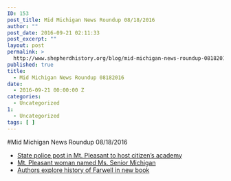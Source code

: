 ```yaml
---
ID: 153
post_title: Mid Michigan News Roundup 08/18/2016
author: ""
post_date: 2016-09-21 02:11:33
post_excerpt: ""
layout: post
permalink: >
  http://www.shepherdhistory.org/blog/mid-michigan-news-roundup-08182016/
published: true
title:
  - Mid Michigan News Roundup 08182016
date:
  - 2016-09-21 00:00:00 Z
categories:
  - Uncategorized
1:
  - Uncategorized
tags: [ ]
---
```

#Mid Michigan News Roundup 08/18/2016
 
<ul class="c1 lst-kix_list_2-0 start"><li class="c5"><a class="c0" href="https://www.google.com/url?q=http://www.themorningsun.com/general-news/20160818/state-police-post-in-mt-pleasant-to-host-citizens-academy&amp;sa=D&amp;ust=1471647715423000&amp;usg=AFQjCNG0HJWtUe80HvWZ8KsPG-JrOxVg_w">State police post in Mt. Pleasant to host citizen’s academy</a></li><li class="c5"><a class="c0" href="https://www.google.com/url?q=http://www.themorningsun.com/general-news/20160817/mt-pleasant-woman-named-ms-senior-michigan&amp;sa=D&amp;ust=1471647715425000&amp;usg=AFQjCNH4kblk_TyyN9O6z3PBPuJYtPn7Rw">Mt. Pleasant woman named Ms. Senior Michigan</a></li><li class="c5"><a class="c0" href="https://www.google.com/url?q=http://www.themorningsun.com/general-news/20160817/authors-explore-history-of-farwell-in-new-book&amp;sa=D&amp;ust=1471647715426000&amp;usg=AFQjCNHtlk9ZWqcduKFwO0fYxQ-adBcnBg">Authors explore history of Farwell in new book</a></li></ul>